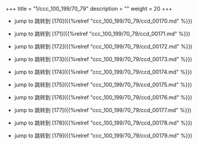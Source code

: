 +++
title = "1/ccc_100_199/70_79"
description = ""
weight = 20
+++

* jump to 跳转到 [170]({{%relref "ccc_100_199/70_79/ccd_00170.md" %}})

* jump to 跳转到 [171]({{%relref "ccc_100_199/70_79/ccd_00171.md" %}})

* jump to 跳转到 [172]({{%relref "ccc_100_199/70_79/ccd_00172.md" %}})

* jump to 跳转到 [173]({{%relref "ccc_100_199/70_79/ccd_00173.md" %}})

* jump to 跳转到 [174]({{%relref "ccc_100_199/70_79/ccd_00174.md" %}})

* jump to 跳转到 [175]({{%relref "ccc_100_199/70_79/ccd_00175.md" %}})

* jump to 跳转到 [176]({{%relref "ccc_100_199/70_79/ccd_00176.md" %}})

* jump to 跳转到 [177]({{%relref "ccc_100_199/70_79/ccd_00177.md" %}})

* jump to 跳转到 [178]({{%relref "ccc_100_199/70_79/ccd_00178.md" %}})

* jump to 跳转到 [179]({{%relref "ccc_100_199/70_79/ccd_00179.md" %}})

